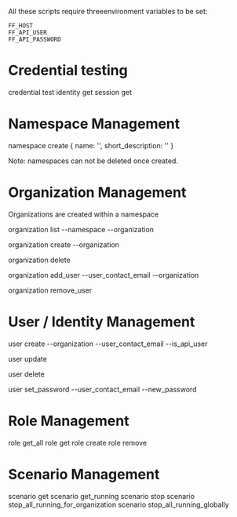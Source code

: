 All these scripts require threeenvironment variables to be set:

	FF_HOST
	FF_API_USER
	FF_API_PASSWORD

# Credential testing
credential test
identity get
session get

# Namespace Management
namespace create
	{
		name: '',
		short_description: ''
	}

Note: namespaces can not be deleted once created.

# Organization Management
	
Organizations are created within a namespace

organization list
	--namespace
	--organization

organization create
	--organization

organization delete

organization add_user
	--user_contact_email
	--organization

organization remove_user

# User / Identity Management

user create
	--organization
	--user_contact_email
	--is_api_user

user update

user delete

user set_password
	--user_contact_email
	--new_password
	
# Role Management
role get_all
role get
role create
role remove

# Scenario Management
scenario get
scenario get_running
scenario stop
scenario stop_all_running_for_organization
scenario stop_all_running_globally



